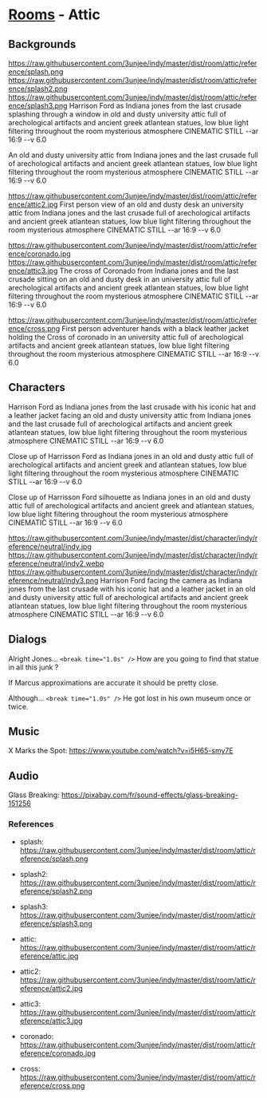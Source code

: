# [Rooms](../room.md) - Attic

## Backgrounds

https://raw.githubusercontent.com/3unjee/indy/master/dist/room/attic/reference/splash.png https://raw.githubusercontent.com/3unjee/indy/master/dist/room/attic/reference/splash2.png https://raw.githubusercontent.com/3unjee/indy/master/dist/room/attic/reference/splash3.png Harrison Ford as Indiana jones from the last crusade splashing through a window in old and dusty university attic full of arechological artifacts and ancient greek atlantean statues, low blue light filtering throughout the room mysterious atmosphere CINEMATIC STILL --ar 16:9 --v 6.0

An old and dusty university attic from Indiana jones and the last crusade full of arechological artifacts and ancient greek atlantean statues, low blue light filtering throughout the room mysterious atmosphere CINEMATIC STILL --ar 16:9 --v 6.0

https://raw.githubusercontent.com/3unjee/indy/master/dist/room/attic/reference/attic2.jpg First person view of an old and dusty desk an university attic from Indiana jones and the last crusade full of arechological artifacts and ancient greek atlantean statues, low blue light filtering throughout the room mysterious atmosphere CINEMATIC STILL --ar 16:9 --v 6.0

https://raw.githubusercontent.com/3unjee/indy/master/dist/room/attic/reference/coronado.jpg
https://raw.githubusercontent.com/3unjee/indy/master/dist/room/attic/reference/attic3.jpg The cross of Coronado from Indiana jones and the last crusade sitting on an old and dusty desk in an university attic full of arechological artifacts and ancient greek atlantean statues, low blue light filtering throughout the room mysterious atmosphere CINEMATIC STILL --ar 16:9 --v 6.0

https://raw.githubusercontent.com/3unjee/indy/master/dist/room/attic/reference/cross.png First person adventurer hands with a black leather jacket holding the Cross of coronado in an university attic full of arechological artifacts and ancient greek atlantean statues, low blue light filtering throughout the room mysterious atmosphere CINEMATIC STILL --ar 16:9 --v 6.0

## Characters

Harrison Ford as Indiana jones from the last crusade with his iconic hat and a leather jacket facing an old and dusty university attic from Indiana jones and the last crusade full of arechological artifacts and ancient greek atlantean statues, low blue light filtering throughout the room mysterious atmosphere CINEMATIC STILL --ar 16:9 --v 6.0

Close up of Harrisson Ford as Indiana jones in an old and dusty attic full of arechological artifacts and ancient greek and atlantean statues, low blue light filtering throughout the room mysterious atmosphere CINEMATIC STILL --ar 16:9 --v 6.0

Close up of Harrisson Ford silhouette as Indiana jones in an old and dusty attic full of arechological artifacts and ancient greek and atlantean statues, low blue light filtering throughout the room mysterious atmosphere CINEMATIC STILL --ar 16:9 --v 6.0

https://raw.githubusercontent.com/3unjee/indy/master/dist/character/indy/reference/neutral/indy.jpg https://raw.githubusercontent.com/3unjee/indy/master/dist/character/indy/reference/neutral/indy2.webp https://raw.githubusercontent.com/3unjee/indy/master/dist/character/indy/reference/neutral/indy3.png Harrison Ford facing the camera as Indiana jones from the last crusade with his iconic hat and a leather jacket in an old and dusty university attic full of arechological artifacts and ancient greek atlantean statues, low blue light filtering throughout the room mysterious atmosphere CINEMATIC STILL --ar 16:9 --v 6.0

## Dialogs

Alright Jones... `<break time="1.0s" />` How are you going to find that statue in all this junk ?

If Marcus approximations are accurate it should be pretty close.

Although... `<break time="1.0s" />` He got lost in his own museum once or twice.

## Music

X Marks the Spot: https://www.youtube.com/watch?v=i5H65-smy7E

## Audio

Glass Breaking: https://pixabay.com/fr/sound-effects/glass-breaking-151256

### References

- splash: https://raw.githubusercontent.com/3unjee/indy/master/dist/room/attic/reference/splash.png
- splash2: https://raw.githubusercontent.com/3unjee/indy/master/dist/room/attic/reference/splash2.png
- splash3: https://raw.githubusercontent.com/3unjee/indy/master/dist/room/attic/reference/splash3.png

- attic: https://raw.githubusercontent.com/3unjee/indy/master/dist/room/attic/reference/attic.jpg
- attic2: https://raw.githubusercontent.com/3unjee/indy/master/dist/room/attic/reference/attic2.jpg
- attic3: https://raw.githubusercontent.com/3unjee/indy/master/dist/room/attic/reference/attic3.jpg

- coronado: https://raw.githubusercontent.com/3unjee/indy/master/dist/room/attic/reference/coronado.jpg
- cross: https://raw.githubusercontent.com/3unjee/indy/master/dist/room/attic/reference/cross.png
